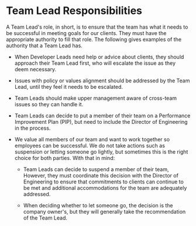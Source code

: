 # Team Lead Responsibilities

A Team Lead's role, in short, is to ensure that the team has what it needs to be successful in meeting goals for our clients. They must have the appropriate authority to fill that role. The following gives examples of the authority that a Team Lead has.

- When Developer Leads need help or advice about clients, they should approach their Team Lead first, who will escalate the issue as they deem necessary.

- Issues with policy or values alignment should be addressed by the Team Lead, until they feel it needs to be escalated.

- Team Leads should make upper management aware of cross-team issues so they can handle it.

- Team Leads can decide to put a member of their team on a Performance Improvement Plan (PIP), but need to include the Director of Engineering in the process.

- We value all members of our team and want to work together so employees can be successful. We do not take actions such as suspension or letting someone go lightly, but sometimes this is the right choice for both parties. With that in mind:

  - Team Leads can decide to suspend a member of their team, However, they must coordinate this decision with the Director of Engineering to ensure that commitments to clients can continue to be met and additional accommodations for the team are adequately addressed.

  - When deciding whether to let someone go, the decision is the company owner's, but they will generally take the recommendation of the Team Lead.
